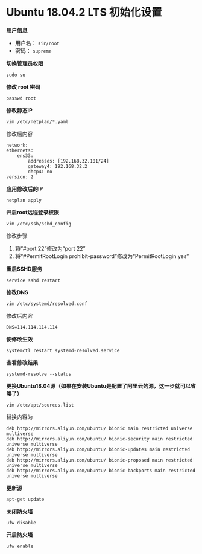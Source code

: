 # Ubuntu 18.04.2 LTS 初始化设置 #

**用户信息**

- 用户名： `sir/root`  
- 密码： `supreme`  

**切换管理员权限**  

	sudo su  

**修改 root 密码**  

	passwd root  

**修改静态IP**  

	vim /etc/netplan/*.yaml

修改后内容  

    network:
    ethernets:
        ens33:
            addresses: [192.168.32.101/24]
            gateway4: 192.168.32.2
            dhcp4: no
    version: 2

**应用修改后的IP**  

	netplan apply

**开启root远程登录权限**  

	vim /etc/ssh/sshd_config

修改步骤  


1. 将“#port 22”修改为“port 22”  
2. 将“#PermitRootLogin prohibit-password”修改为“PermitRootLogin yes”    

**重启SSHD服务**  

	service sshd restart

**修改DNS**  

	vim /etc/systemd/resolved.conf  

修改后内容  

	DNS=114.114.114.114  

**使修改生效**  

	systemctl restart systemd-resolved.service  

**查看修改结果**  

	systemd-resolve --status  

**更换Ubuntu18.04源（如果在安装Ubuntu是配置了阿里云的源，这一步就可以省略了）**

	vim /etc/apt/sources.list  

替换内容为  

```
deb http://mirrors.aliyun.com/ubuntu/ bionic main restricted universe multiverse
deb http://mirrors.aliyun.com/ubuntu/ bionic-security main restricted universe multiverse
deb http://mirrors.aliyun.com/ubuntu/ bionic-updates main restricted universe multiverse
deb http://mirrors.aliyun.com/ubuntu/ bionic-proposed main restricted universe multiverse
deb http://mirrors.aliyun.com/ubuntu/ bionic-backports main restricted universe multiverse  
```

**更新源**  

	apt-get update  

**关闭防火墙**  

	ufw disable  

**开启防火墙**

```shell
ufw enable
```